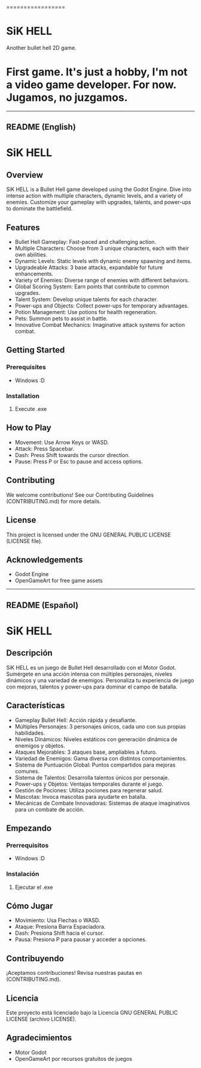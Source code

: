 =================
# SiK HELL

Another bullet hell 2D game.

First game. It's just a hobby, I'm not a video game developer. For now.
Jugamos, no juzgamos.
=================

--------------------------
README (English)
--------------------------

# SiK HELL

## Overview

SiK HELL is a Bullet Hell game developed using the Godot Engine. Dive into intense action with multiple characters, dynamic levels, and a variety of enemies. Customize your gameplay with upgrades, talents, and power-ups to dominate the battlefield.

## Features

- Bullet Hell Gameplay: Fast-paced and challenging action.
- Multiple Characters: Choose from 3 unique characters, each with their own abilities.
- Dynamic Levels: Static levels with dynamic enemy spawning and items.
- Upgradeable Attacks: 3 base attacks, expandable for future enhancements.
- Variety of Enemies: Diverse range of enemies with different behaviors.
- Global Scoring System: Earn points that contribute to common upgrades.
- Talent System: Develop unique talents for each character.
- Power-ups and Objects: Collect power-ups for temporary advantages.
- Potion Management: Use potions for health regeneration.
- Pets: Summon pets to assist in battle.
- Innovative Combat Mechanics: Imaginative attack systems for action combat.

## Getting Started

### Prerequisites

- Windows :D

### Installation

1. Execute .exe

## How to Play

- Movement: Use Arrow Keys or WASD.
- Attack: Press Spacebar.
- Dash: Press Shift towards the cursor direction.
- Pause: Press P or Esc to pause and access options.

## Contributing

We welcome contributions! See our Contributing Guidelines (CONTRIBUTING.md) for more details.

## License

This project is licensed under the GNU GENERAL PUBLIC LICENSE (LICENSE file).

## Acknowledgements

- Godot Engine
- OpenGameArt for free game assets

--------------------------
README (Español)
--------------------------

# SiK HELL

## Descripción

SiK HELL es un juego de Bullet Hell desarrollado con el Motor Godot. Sumérgete en una acción intensa con múltiples personajes, niveles dinámicos y una variedad de enemigos. Personaliza tu experiencia de juego con mejoras, talentos y power-ups para dominar el campo de batalla.

## Características

- Gameplay Bullet Hell: Acción rápida y desafiante.
- Múltiples Personajes: 3 personajes únicos, cada uno con sus propias habilidades.
- Niveles Dinámicos: Niveles estáticos con generación dinámica de enemigos y objetos.
- Ataques Mejorables: 3 ataques base, ampliables a futuro.
- Variedad de Enemigos: Gama diversa con distintos comportamientos.
- Sistema de Puntuación Global: Puntos compartidos para mejoras comunes.
- Sistema de Talentos: Desarrolla talentos únicos por personaje.
- Power-ups y Objetos: Ventajas temporales durante el juego.
- Gestión de Pociones: Utiliza pociones para regenerar salud.
- Mascotas: Invoca mascotas para ayudarte en batalla.
- Mecánicas de Combate Innovadoras: Sistemas de ataque imaginativos para un combate de acción.

## Empezando

### Prerrequisitos

- Windows :D

### Instalación

1. Ejecutar el .exe

## Cómo Jugar

- Movimiento: Usa Flechas o WASD.
- Ataque: Presiona Barra Espaciadora.
- Dash: Presiona Shift hacia el cursor.
- Pausa: Presiona P para pausar y acceder a opciones.

## Contribuyendo

¡Aceptamos contribuciones! Revisa nuestras pautas en (CONTRIBUTING.md).

## Licencia

Este proyecto está licenciado bajo la Licencia GNU GENERAL PUBLIC LICENSE (archivo LICENSE).

## Agradecimientos

- Motor Godot
- OpenGameArt por recursos gratuitos de juegos
